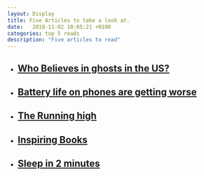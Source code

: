 ```yaml
---
layout: Display
title: Five Articles to take a look at.
date:   2018-11-02 10:05:21 +0100
categories: top 5 reads
description: "Five articles to read"
---
```



<ul>
<li>
<a href="https://www.economist.com/graphic-detail/2018/10/31/pagan-beliefs-persist-in-the-new-world" target="_blank"><h2>Who Believes in ghosts in the US?</h2>
</a>
</li>
<li>
<a href="https://www.washingtonpost.com/technology/2018/11/01/its-not-your-imagination-phone-battery-life-is-getting-worse/?noredirect=on&utm_term=.973b2bf7d25a" target="_blank"><h2>Battery life on phones are getting worse</h2>
</a>
</li>
<li>
<a href="https://www.nytimes.com/2018/11/01/nyregion/marathon-opioid-recovery-odyssey-house.html" target="_blank"><h2>The Running high</h2>
</a>
</li>
<li>
<a href="https://www.inc.com/christina-desmarais/25-of-the-most-inspiring-books-everyone-should-read.html" target="_blank"><h2>Inspiring Books</h2>
</a>
</li>
<li>
<a href="https://www.fastcompany.com/90253444/what-happened-when-i-tried-the-u-s-armys-tactic-to-fall-asleep-in-two-minutes" target="_blank"><h2>Sleep in 2 minutes</h2>
</a>
</li>
</ul>
